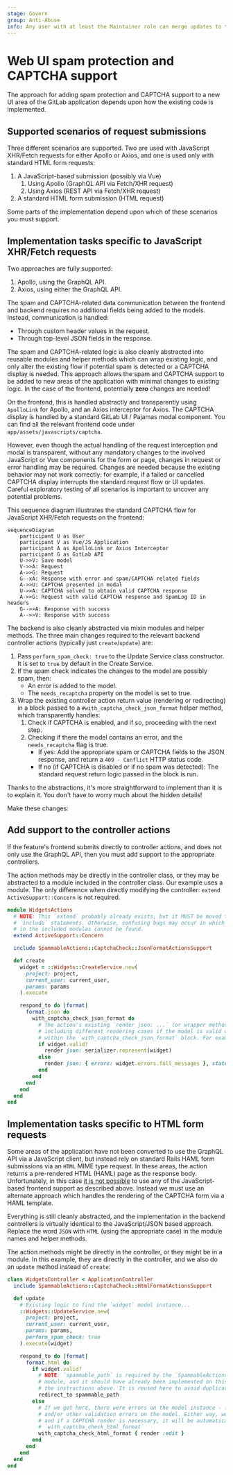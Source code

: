 ```yaml
---
stage: Govern
group: Anti-Abuse
info: Any user with at least the Maintainer role can merge updates to this content. For details, see https://docs.gitlab.com/ee/development/development_processes.html#development-guidelines-review.
---
```


# Web UI spam protection and CAPTCHA support

The approach for adding spam protection and CAPTCHA support to a new UI area of the GitLab application
depends upon how the existing code is implemented.

## Supported scenarios of request submissions

Three different scenarios are supported. Two are used with JavaScript XHR/Fetch requests
for either Apollo or Axios, and one is used only with standard HTML form requests:

1. A JavaScript-based submission (possibly via Vue)
   1. Using Apollo (GraphQL API via Fetch/XHR request)
   1. Using Axios (REST API via Fetch/XHR request)
1. A standard HTML form submission (HTML request)

Some parts of the implementation depend upon which of these scenarios you must support.

## Implementation tasks specific to JavaScript XHR/Fetch requests

Two approaches are fully supported:

1. Apollo, using the GraphQL API.
1. Axios, using either the GraphQL API.

The spam and CAPTCHA-related data communication between the frontend and backend requires no
additional fields being added to the models. Instead, communication is handled:

- Through custom header values in the request.
- Through top-level JSON fields in the response.

The spam and CAPTCHA-related logic is also cleanly abstracted into reusable modules and helper methods
which can wrap existing logic, and only alter the existing flow if potential spam
is detected or a CAPTCHA display is needed. This approach allows the spam and CAPTCHA
support to be added to new areas of the application with minimal changes to
existing logic. In the case of the frontend, potentially **zero** changes are needed!

On the frontend, this is handled abstractly and transparently using `ApolloLink` for Apollo, and an
Axios interceptor for Axios. The CAPTCHA display is handled by a standard GitLab UI / Pajamas modal
component. You can find all the relevant frontend code under `app/assets/javascripts/captcha`.

However, even though the actual handling of the request interception and
modal is transparent, without any mandatory changes to the involved JavaScript or Vue components
for the form or page, changes in request or error handling may be required. Changes are needed
because the existing behavior may not work correctly: for example, if a failed or cancelled
CAPTCHA display interrupts the standard request flow or UI updates.
Careful exploratory testing of all scenarios is important to uncover any potential
problems.

This sequence diagram illustrates the standard CAPTCHA flow for JavaScript XHR/Fetch requests
on the frontend:

```mermaid
sequenceDiagram
    participant U as User
    participant V as Vue/JS Application
    participant A as ApolloLink or Axios Interceptor
    participant G as GitLab API
    U->>V: Save model
    V->>A: Request
    A->>G: Request
    G--xA: Response with error and spam/CAPTCHA related fields
    A->>U: CAPTCHA presented in modal
    U->>A: CAPTCHA solved to obtain valid CAPTCHA response
    A->>G: Request with valid CAPTCHA response and SpamLog ID in headers
    G-->>A: Response with success
    A-->>V: Response with success
```

The backend is also cleanly abstracted via mixin modules and helper methods. The three main
changes required to the relevant backend controller actions (typically just `create`/`update`) are:

1. Pass `perform_spam_check: true` to the Update Service class constructor.
   It is set to `true` by default in the Create Service.
1. If the spam check indicates the changes to the model are possibly spam, then:
   - An error is added to the model.
   - The `needs_recaptcha` property on the model is set to true.
1. Wrap the existing controller action return value (rendering or redirecting) in a block passed to
   a `#with_captcha_check_json_format` helper method, which transparently handles:
   1. Check if CAPTCHA is enabled, and if so, proceeding with the next step.
   1. Checking if there the model contains an error, and the `needs_recaptcha` flag is true.
      - If yes: Add the appropriate spam or CAPTCHA fields to the JSON response, and return
        a `409 - Conflict` HTTP status code.
      - If no (if CAPTCHA is disabled or if no spam was detected): The standard request return
        logic passed in the block is run.

Thanks to the abstractions, it's more straightforward to implement than it is to explain it.
You don't have to worry much about the hidden details!

Make these changes:

## Add support to the controller actions

If the feature's frontend submits directly to controller actions, and does not only use the GraphQL
API, then you must add support to the appropriate controllers.

The action methods may be directly in the controller class, or they may be abstracted
to a module included in the controller class. Our example uses a module. The
only difference when directly modifying the controller:
`extend ActiveSupport::Concern` is not required.

```ruby
module WidgetsActions
  # NOTE: This `extend` probably already exists, but it MUST be moved to occur BEFORE all
  # `include` statements. Otherwise, confusing bugs may occur in which the methods
  # in the included modules cannot be found.
  extend ActiveSupport::Concern

  include SpammableActions::CaptchaCheck::JsonFormatActionsSupport

  def create
    widget = ::Widgets::CreateService.new(
      project: project,
      current_user: current_user,
      params: params
    ).execute

    respond_to do |format|
      format.json do
        with_captcha_check_json_format do
          # The action's existing `render json: ...` (or wrapper method) and related logic. Possibly
          # including different rendering cases if the model is valid or not. It's all wrapped here
          # within the `with_captcha_check_json_format` block. For example:
          if widget.valid?
            render json: serializer.represent(widget)
          else
            render json: { errors: widget.errors.full_messages }, status: :unprocessable_entity
          end
        end
      end
    end
  end
end
```

## Implementation tasks specific to HTML form requests

Some areas of the application have not been converted to use the GraphQL API via
a JavaScript client, but instead rely on standard Rails HAML form submissions via an
`HTML` MIME type request. In these areas, the action returns a pre-rendered HTML (HAML) page
as the response body. Unfortunately, in this case
[it is not possible](https://gitlab.com/gitlab-org/gitlab/-/merge_requests/66427#note_636989204)
to use any of the JavaScript-based frontend support as described above. Instead we must use an
alternate approach which handles the rendering of the CAPTCHA form via a HAML template.

Everything is still cleanly abstracted, and the implementation in the backend
controllers is virtually identical to the JavaScript/JSON based approach. Replace the
word `JSON` with `HTML` (using the appropriate case) in the module names and helper methods.

The action methods might be directly in the controller, or they
might be in a module. In this example, they are directly in the
controller, and we also do an `update` method instead of `create`:

```ruby
class WidgetsController < ApplicationController
  include SpammableActions::CaptchaCheck::HtmlFormatActionsSupport

  def update
    # Existing logic to find the `widget` model instance...
    ::Widgets::UpdateService.new(
      project: project,
      current_user: current_user,
      params: params,
      perform_spam_check: true
    ).execute(widget)

    respond_to do |format|
      format.html do
        if widget.valid?
          # NOTE: `spammable_path` is required by the `SpammableActions::AkismetMarkAsSpamAction`
          # module, and it should have already been implemented on this controller according to
          # the instructions above. It is reused here to avoid duplicating the route helper call.
          redirect_to spammable_path
        else
          # If we got here, there were errors on the model instance - from a failed spam check
          # and/or other validation errors on the model. Either way, we'll re-render the form,
          # and if a CAPTCHA render is necessary, it will be automatically handled by
          # `with_captcha_check_html_format`
          with_captcha_check_html_format { render :edit }
        end
      end
    end
  end
end
```
